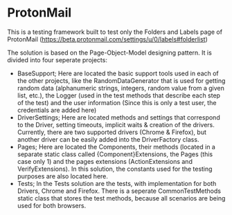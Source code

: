 # ProtonMail

This is a testing framework built to test only the Folders and Labels page of ProtonMail (https://beta.protonmail.com/settings/u/0/labels#folderlist)

The solution is based on the Page-Object-Model designing pattern.
It is divided into four seperate projects:
* BaseSupport; Here are located the basic support tools used in each of the other projects, like the RandomDataGenerator that is used for getting random data (alphanumeric strings, integers, random value from a given list, etc.), the Logger (used in the test methods that describe each step of the test) and the user information (Since this is only a test user, the credentials are added here)
* DriverSettings; Here are located methods and settings that correspond to the Driver, setting timeouts, implicit waits & creation of the drivers. Currently, there are two supported drivers (Chrome & Firefox), but another driver can be easily added into the DriverFactory class.
* Pages; Here are located the Components, their methods (located in a separate static class called {Component}Extensions, the Pages (this case only 1) and the pages extensions (ActionExtensions and VerifyExtensions). In this solution, the constants used for the testing purposes are also located here. 
* Tests; In the Tests solution are the tests, with implementation for both Drivers, Chrome and Firefox. There is a seperate CommonTestMethods static class that stores the test methods, because all scenarios are being used for both browsers.
